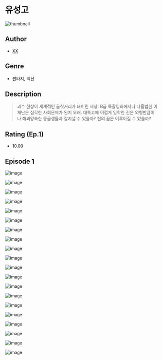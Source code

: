 # 유성고
![thumbnail](https://image-comic.pstatic.net/user_contents_data/challenge_comic/2023/05/25/367283/upload_3689355420368253751_480x623.jpeg)

## Author
- [XX](https://comic.naver.com/artistTitle?id=367283)

## Genre
- 판타지, 액션

## Description
> 괴수 현상이 세계적인 골칫거리가 돼버린 세상. B급 특촬영화에서나 나올법한 이 재난은 심각한 사회문제가 된지 오래. 대특고에 어렵게 입학한 진은 외형만큼이나 해괴망측한 동급생들과 잘지낼 수 있을까? 진의 꿈은 이루어질 수 있을까?


## Rating (Ep.1)
- 10.00

## Episode 1
![image](https://image-comic.pstatic.net/user_contents_data/challenge_comic/2023/05/25/367283/upload_3690198758808957025.jpeg)

![image](https://image-comic.pstatic.net/user_contents_data/challenge_comic/2023/05/25/367283/upload_3545234748474483511.jpeg)

![image](https://image-comic.pstatic.net/user_contents_data/challenge_comic/2023/05/25/367283/upload_3703426958100686392.jpeg)

![image](https://image-comic.pstatic.net/user_contents_data/challenge_comic/2023/05/25/367283/upload_3545565667131810662.jpeg)

![image](https://image-comic.pstatic.net/user_contents_data/challenge_comic/2023/05/25/367283/upload_7004844773130975282.jpeg)

![image](https://image-comic.pstatic.net/user_contents_data/challenge_comic/2023/05/25/367283/upload_7161341545208243249.jpeg)

![image](https://image-comic.pstatic.net/user_contents_data/challenge_comic/2023/05/25/367283/upload_3905245606605829432.jpeg)

![image](https://image-comic.pstatic.net/user_contents_data/challenge_comic/2023/05/25/367283/upload_7364573101233092453.jpeg)

![image](https://image-comic.pstatic.net/user_contents_data/challenge_comic/2023/05/25/367283/upload_3833460923279094881.jpeg)

![image](https://image-comic.pstatic.net/user_contents_data/challenge_comic/2023/05/25/367283/upload_3918747630816354918.jpeg)

![image](https://image-comic.pstatic.net/user_contents_data/challenge_comic/2023/05/25/367283/upload_3703419273665984054.jpeg)

![image](https://image-comic.pstatic.net/user_contents_data/challenge_comic/2023/05/25/367283/upload_3906362731877709872.jpeg)

![image](https://image-comic.pstatic.net/user_contents_data/challenge_comic/2023/05/25/367283/upload_4121417302056383537.jpeg)

![image](https://image-comic.pstatic.net/user_contents_data/challenge_comic/2023/05/25/367283/upload_7377233075613218099.jpeg)

![image](https://image-comic.pstatic.net/user_contents_data/challenge_comic/2023/05/25/367283/upload_3559593239918372400.jpeg)

![image](https://image-comic.pstatic.net/user_contents_data/challenge_comic/2023/05/25/367283/upload_4063427061580325730.jpeg)

![image](https://image-comic.pstatic.net/user_contents_data/challenge_comic/2023/05/25/367283/upload_7016946003142271795.jpeg)

![image](https://image-comic.pstatic.net/user_contents_data/challenge_comic/2023/05/25/367283/upload_3774972200476632368.jpeg)

![image](https://image-comic.pstatic.net/user_contents_data/challenge_comic/2023/05/25/367283/upload_3689068645435074099.jpeg)

![image](https://image-comic.pstatic.net/user_contents_data/challenge_comic/2023/05/25/367283/upload_3559642752318126129.jpeg)
